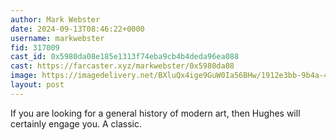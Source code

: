 ```yaml
---
author: Mark Webster
date: 2024-09-13T08:46:22+0000
username: markwebster
fid: 317009
cast_id: 0x5980da08e185e1313f74eba9cb4b4deda96ea088
cast: https://farcaster.xyz/markwebster/0x5980da08
image: https://imagedelivery.net/BXluQx4ige9GuW0Ia56BHw/1912e3bb-9b4a-466c-3f2f-d699daecc900/original
layout: post
---
```


If you are looking for a general history of modern art, then Hughes will certainly engage you. A classic.

<img src='https://imagedelivery.net/BXluQx4ige9GuW0Ia56BHw/1912e3bb-9b4a-466c-3f2f-d699daecc900/original' alt='' referrerpolicy='no-referrer'/>
